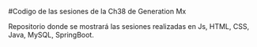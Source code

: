 #Codigo de las sesiones de la Ch38 de Generation Mx

Repositorio donde se mostrará las sesiones realizadas en Js, HTML, CSS, Java, MySQL, SpringBoot.
